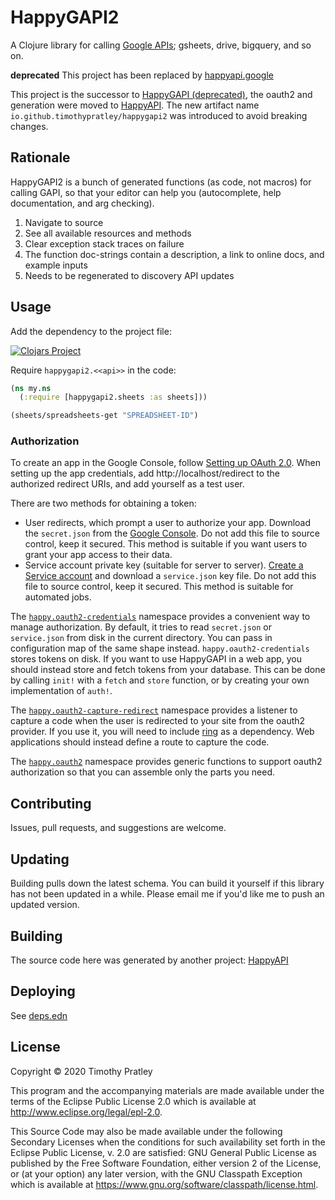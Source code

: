 # HappyGAPI2

A Clojure library for calling [Google APIs](https://developers.google.com/apis-explorer); gsheets, drive, bigquery, and so on.

**deprecated** This project has been replaced by [happyapi.google](https://github.com/timothypratley/happyapi.google)

This project is the successor to [HappyGAPI (deprecated)](https://github.com/timothypratley/happygapi),
the oauth2 and generation were moved to [HappyAPI](https://github.com/timothypratley/happyapi).
The new artifact name `io.github.timothypratley/happygapi2` was introduced to avoid breaking changes.

## Rationale

HappyGAPI2 is a bunch of generated functions (as code, not macros) for calling GAPI,
so that your editor can help you (autocomplete, help documentation, and arg checking).

1. Navigate to source
2. See all available resources and methods
3. Clear exception stack traces on failure
4. The function doc-strings contain a description, a link to online docs, and example inputs
5. Needs to be regenerated to discovery API updates

## Usage

Add the dependency to the project file:


[![Clojars Project](https://img.shields.io/clojars/v/io.github.timothypratley/happygapi2.svg)](https://clojars.org/io.github.timothypratley/happygapi2)

Require `happygapi2.<<api>>` in the code:

```clojure
(ns my.ns
  (:require [happygapi2.sheets :as sheets]))

(sheets/spreadsheets-get "SPREADSHEET-ID")
```

### Authorization

To create an app in the Google Console, follow [Setting up OAuth 2.0](https://support.google.com/googleapi/answer/6158849?hl=en).
When setting up the app credentials, add http://localhost/redirect to the authorized redirect URIs, and add yourself as a test user.

There are two methods for obtaining a token:
* User redirects, which prompt a user to authorize your app.
  Download the `secret.json` from the [Google Console](https://console.cloud.google.com/).
  Do not add this file to source control, keep it secured.
  This method is suitable if you want users to grant your app access to their data.
* Service account private key (suitable for server to server).
  [Create a Service account](https://developers.google.com/identity/protocols/oauth2/service-account)
  and download a `service.json` key file.
  Do not add this file to source control, keep it secured.
  This method is suitable for automated jobs.

The [`happy.oauth2-credentials`](src/happy/oauth2_credentials.clj) namespace provides a convenient way to
manage authorization.
By default, it tries to read `secret.json` or `service.json` from disk in the current directory.
You can pass in configuration map of the same shape instead.
`happy.oauth2-credentials` stores tokens on disk.
If you want to use HappyGAPI in a web app, you should instead store and fetch tokens from your database.
This can be done by calling `init!` with a `fetch` and `store` function, or by creating your own implementation of `auth!`.

The [`happy.oauth2-capture-redirect`](src/happy/oauth2_capture_redirect.clj)
namespace provides a listener to capture a code when the user is redirected to your site from the oauth2 provider.
If you use it, you will need to include [ring](https://github.com/ring-clojure/ring) as a dependency.
Web applications should instead define a route to capture the code.

The [`happy.oauth2`](src/happy/oauth2.clj) namespace provides generic functions to support oauth2 authorization so that you can assemble only the parts you need.

## Contributing

Issues, pull requests, and suggestions are welcome.

## Updating

Building pulls down the latest schema.
You can build it yourself if this library has not been updated in a while.
Please email me if you'd like me to push an updated version.

## Building

The source code here was generated by another project: [HappyAPI](https://github.com/timothypratley/happyapi)

## Deploying

See [deps.edn](deps.edn)

## License

Copyright © 2020 Timothy Pratley

This program and the accompanying materials are made available under the
terms of the Eclipse Public License 2.0 which is available at
http://www.eclipse.org/legal/epl-2.0.

This Source Code may also be made available under the following Secondary
Licenses when the conditions for such availability set forth in the Eclipse
Public License, v. 2.0 are satisfied: GNU General Public License as published by
the Free Software Foundation, either version 2 of the License, or (at your
option) any later version, with the GNU Classpath Exception which is available
at https://www.gnu.org/software/classpath/license.html.
